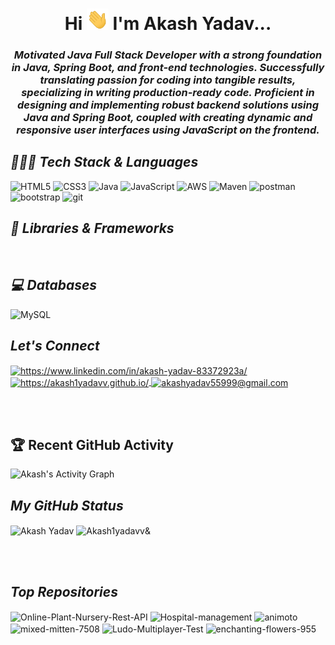 
<!--
**Akash1yadavv/Akash1yadavv** is a ✨ _special_ ✨ repository because its `README.md` (this file) appears on your GitHub profile.

Here are some ideas to get you started:

- 🔭 I’m currently working on ...
- 🌱 I’m currently learning ...
- 👯 I’m looking to collaborate on ...
- 🤔 I’m looking for help with ...
- 💬 Ask me about ...
- 📫 How to reach me: ...
- 😄 Pronouns: ...
- ⚡ Fun fact: ...
-->
<!----------------------------------- Heading Section ------------------------------------>
<h1 align="center">
    Hi
    <img src="https://raw.githubusercontent.com/ABSphreak/ABSphreak/master/gifs/Hi.gif" width="35">
    I'm Akash Yadav...
</h1>

<!----------------------------------- About Section ------------------------------------>

<h3 align="center">
   <i>Motivated Java Full Stack Developer</i>
    <i>  with a strong foundation in
Java, Spring Boot, and front-end technologies. Successfully
translating passion for coding into tangible results, specializing
in writing production-ready code. Proficient in designing and
implementing robust backend solutions using Java and Spring
Boot, coupled with creating dynamic and responsive user
interfaces using JavaScript on the frontend.</i>
</h3
  

<br>
  
<!----------------------------------- Tech Stack Section ------------------------------------>


### <h2><i>👨🏻‍💻 Tech Stack & Languages</i></h2>
![HTML5](https://img.shields.io/badge/HTML5-E34F26?style=for-the-badge&logo=html5&logoColor=white)
![CSS3](https://img.shields.io/badge/CSS3-1572B6?style=for-the-badge&logo=css3&logoColor=white)
![Java](https://img.shields.io/badge/Java-ED8B00?style=for-the-badge&logo=java&logoColor=white)
![JavaScript](https://img.shields.io/badge/JavaScript-323330?style=for-the-badge&logo=javascript&logoColor=F7DF1E)
 <img src="https://img.shields.io/badge/AWS-%23FF9900.svg?style=for-the-badge&logo=amazon-aws&logoColor=white" alt="AWS" />
    <img src="https://img.shields.io/badge/apache_maven-C71A36?style=for-the-badge&logo=apachemaven&logoColor=white" alt="Maven" />
     <img src="https://img.shields.io/badge/Postman-FF6C37?style=for-the-badge&logo=Postman&logoColor=white" alt="postman" />
<img src="https://img.shields.io/badge/Bootstrap-563D7C?style=for-the-badge&logo=bootstrap&logoColor=white" alt="bootstrap" />
<img src="https://img.shields.io/badge/Git-f44d27?style=for-the-badge&logo=git&logoColor=white" alt="git" />

    
### <h2><i>🚀 Libraries & Frameworks</i></h2>
<a href="" target="blank"><img src="https://img.shields.io/static/v1?style=for-the-badge&message=Spring&color=852100&label=" alt=""/></a>
<a href="" target="blank"><img src="https://img.shields.io/static/v1?style=for-the-badge&message=SpringBoot&color=00d09c&label=" alt="" /></a>
<a href="" target="blank"><img src="https://img.shields.io/static/v1?style=for-the-badge&message=Hibernate&color=000030&label=" alt=""/></a>
<a href="" target="blank"><img src="https://img.shields.io/static/v1?style=for-the-badge&message=JDBC&color=400030&label=" alt=""/></a>
<a href="" target="blank"><img src="https://img.shields.io/static/v1?style=for-the-badge&message=Servlets&color=700030&label=" alt=""/></a>


### <h2><i>💻 Databases</i></h2>
![MySQL](https://img.shields.io/badge/MySQL-00000F?style=for-the-badge&logo=mysql&logoColor=white)

 
 
 
<!----------------------------------- Social Media Links Section ------------------------------------>

<h2><i>Let's Connect</i></h2>


<p align="left">
    <a href="https://www.linkedin.com/in/akash-yadav-83372923a/">
        <img align="center" src="https://img.shields.io/badge/LinkedIn-0077B5?style=for-the-badge&logo=linkedin&logoColor=white" alt="https://www.linkedin.com/in/akash-yadav-83372923a/" />
    </a>
    <a href="https://akash1yadavv.github.io/">
        <img align="center" src="https://img.shields.io/badge/Portfolio-18A303?style=for-the-badge&logo=ionic&logoColor=white" alt="https://akash1yadavv.github.io/" />
    </a>
    <a title="akashyadav55999@gmail.com" href="mailto:akashyadav55999@gmail.com">
        <img align="center" src="https://img.shields.io/badge/Gmail-D14836?style=for-the-badge&logo=gmail&logoColor=white" alt="akashyadav55999@gmail.com" />
    </a>
</p>
<br>

 
 
 

<!----------------------------------- Star Section ------------------------------------>



<br>
  
 <!--------------------------------------------------------------------------------> 
  
 ## :trophy: Recent GitHub Activity
<p>
    <img
      alt="Akash's Activity Graph"
      src="https://github-readme-activity-graph.vercel.app/graph?username=Akash1yadavv&theme=dracula&color=5BCDEC&line=5BCDEC&point=FFFFFF&hide_border=true&width=100%"/>
  </a>
</p>
<h2><i>My GitHub Status</i></h2>

<p>
    <!-- Overall Stats -->
    <img align="center" src="https://github-readme-stats.vercel.app/api?username=Akash1yadavv&theme=transparent&show_icons=true" alt="Akash Yadav" height="139"/>
    <!-- Top Languages -->
    <img align="center" src="https://github-readme-stats.vercel.app/api/top-langs/?username=Akash1yadavv&layout=compact&exclude_repo=masai-course/akash_fw20_1095,PracticeDSA=Shell&border_radius=0&theme=dark" alt="Akash1yadavv&" height= "139"/>
    
</p>
<br>


<br/>




<!----------------------------------- Top Repository Section ------------------------------------>

<h2><i>Top Repositories</i></h2>
<p>

<img align="center" src="https://github-readme-stats.vercel.app/api/pin/?username=shivendra0852&repo=Online-Plant-Nursery-Rest-API&border_radius=0&theme=dark" alt="Online-Plant-Nursery-Rest-API" height="139" />
    <img align="center" src="https://github-readme-stats.vercel.app/api/pin/?username=Akash1yadavv&repo=Hospital-management&border_radius=0&theme=dark" alt="Hospital-management" height="139" />
    <img align="center" src="https://github-readme-stats.vercel.app/api/pin/?username=ankitpatel-akp4&repo=animoto&border_radius=0&theme=dark" alt="animoto" height="139" />
     <img align="center" src="https://github-readme-stats.vercel.app/api/pin/?username=Akash1yadavv&repo=mixed-mitten-7508&border_radius=0&theme=dark" alt="mixed-mitten-7508" height="139" />
    <img align="center" src="https://github-readme-stats.vercel.app/api/pin/?username=Akash1yadavv&repo=Ludo-Multiplayer-Test&border_radius=0&theme=dark" alt="Ludo-Multiplayer-Test" height="139" />
    <img align="center" src="https://github-readme-stats.vercel.app/api/pin/?username=shubhambhoskar&repo=enchanting-flowers-955&border_radius=0&theme=dark" alt="enchanting-flowers-955" height="139" />
   
</p>

